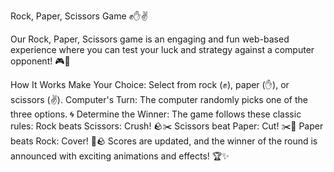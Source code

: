 Rock, Paper, Scissors Game ✊✋✌️

Our Rock, Paper, Scissors game is an engaging and fun web-based experience where you can test your luck and strategy against a computer opponent! 🎮🤖

How It Works
Make Your Choice: Select from rock (✊), paper (✋), or scissors (✌️).
Computer's Turn: The computer randomly picks one of the three options. 🌀
Determine the Winner: The game follows these classic rules:
Rock beats Scissors: Crush! 🪨✂️
Scissors beat Paper: Cut! ✂️📄
Paper beats Rock: Cover! 📄🪨
Scores are updated, and the winner of the round is announced with exciting animations and effects! 🏆✨
